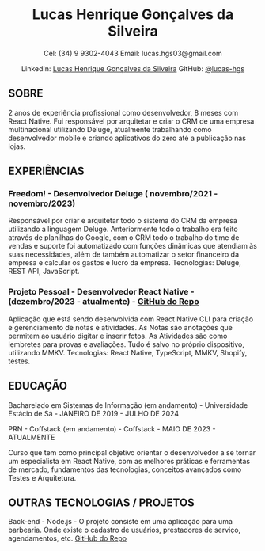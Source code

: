 <h1 align="center">Lucas Henrique Gonçalves da Silveira</h1>
<p align="center">Cel: (34) 9 9302-4043 Email: lucas.hgs03@gmail.com</p>
<p align="center">LinkedIn: <a href="https://www.linkedin.com/in/lucas-hgs">Lucas Henrique Gonçalves da Silveira</a> GitHub: <a href="https://github.com/lucas-hgs">@lucas-hgs</a></p>
<h2>SOBRE</h2>
2 anos de experiência profissional como desenvolvedor, 8 meses com React Native. Fui responsável por arquitetar e criar o CRM de uma empresa multinacional utilizando Deluge, atualmente trabalhando como desenvolvedor mobile e criando aplicativos do zero até a publicação nas lojas.
<h2>EXPERIÊNCIAS</h2>
<h3>Freedom! - Desenvolvedor Deluge ( novembro/2021 - novembro/2023)</h3>
<p>Responsável por criar e arquitetar todo o sistema do CRM da empresa utilizando a linguagem Deluge. Anteriormente todo o trabalho era feito através de planilhas do Google, com o CRM todo o trabalho do time de vendas e suporte foi automatizado com funções dinâmicas que atendiam às suas necessidades, além de também automatizar o setor financeiro da empresa e calcular os gastos e lucro da empresa. Tecnologias: Deluge, REST API, JavaScript.</p>
<h3>Projeto Pessoal - Desenvolvedor React Native - (dezembro/2023 - atualmente) - <a href="https://github.com/lucas-hgs/MinhaMochila">GitHub do Repo</a></h3>
<p>Aplicação que está sendo desenvolvida com React Native CLI para criação e gerenciamento de notas e atividades. As Notas são anotações que permitem ao usuário digitar e inserir fotos. As Atividades são como lembretes para provas e avaliações. Tudo é salvo no próprio dispositivo, utilizando MMKV. Tecnologias: React Native, TypeScript, MMKV, Shopify, testes.</p>
<h2>EDUCAÇÃO</h2>
<p>Bacharelado em Sistemas de Informação (em andamento) - Universidade Estácio de Sá - JANEIRO DE 2019 - JULHO DE 2024</p>
<p>PRN - Coffstack (em andamento) - Coffstack - MAIO DE 2023 - ATUALMENTE</p>
<p>Curso que tem como principal objetivo orientar o desenvolvedor a se tornar um especialista em React Native, com as melhores práticas e ferramentas de mercado, fundamentos das tecnologias, conceitos avançados como Testes e Arquitetura.</p>
<h2>OUTRAS TECNOLOGIAS / PROJETOS</h2>
<p>Back-end - Node.js - O projeto consiste em uma aplicação para uma barbearia. Onde existe o cadastro de usuários, prestadores de serviço, agendamentos, etc. <a href="https://github.com/lucas-hgs/gobarber-backend">GitHub do Repo</a></p>
